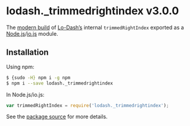 # lodash._trimmedrightindex v3.0.0

The [modern build](https://github.com/lodash/lodash/wiki/Build-Differences) of [Lo-Dash’s](https://lodash.com/) internal `trimmedRightIndex` exported as a [Node.js](http://nodejs.org/)/[io.js](https://iojs.org/) module.

## Installation

Using npm:

```bash
$ {sudo -H} npm i -g npm
$ npm i --save lodash._trimmedrightindex
```

In Node.js/io.js:

```js
var trimmedRightIndex = require('lodash._trimmedrightindex');
```

See the [package source](https://github.com/lodash/lodash/blob/3.0.0-npm-packages/lodash._trimmedrightindex) for more details.
